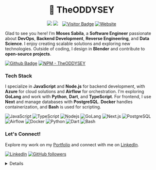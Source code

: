 <h1 align='center'>🚀 TheODDYSEY</h1>
<p align='center'>
<a href="https://wakatime.com/@73032397-dc32-4141-8070-8057d7fa46cb"><img src="https://wakatime.com/badge/user/73032397-dc32-4141-8070-8057d7fa46cb.svg"/></a>
<a href="https://github.com/TheODDYSEY?tab=repositories"><img src="https://img.shields.io/github/stars/TheODDYSEY?style=flat&logo=github&label=Total%20Stars&color=teal"/></a>
<a href="https://visitor-badge.laobi.icu/badge?page_id=TheODDYSEY.TheODDYSEY"><img src="https://visitor-badge.laobi.icu/badge?page_id=TheODDYSEY.TheODDYSEY" alt="Visitor Badge" style="margin-left: 10px;"/></a>
  </a>
    <a href="https://moses-sabila.vercel.app/">
    <img alt="Website" src="https://img.shields.io/website?url=https%3A%2F%2Fjacobcolvin.com">
  </a>
</p>

Glad to see you here! I’m **Moses Sabila**, a **Software Engineer** passionate about **DevOps**, **Backend Development**, **Reverse Engineering**, and **Data Science**. I enjoy creating scalable solutions and exploring new technologies. Outside of coding, I design in **Blender** and contribute to **open-source projects**.

[![Github Badge](https://img.shields.io/badge/-@TheODDYSEY-181717?style=flat&logo=Github&logoColor=white&link=https://github.com/TheODDYSEY)](https://github.com/TheODDYSEY)
[![NPM - TheODDYSEY](https://img.shields.io/badge/npm-nodejs987-FF0000?logo=npm)](https://www.npmjs.com/~nodejs987)

### Tech Stack
I specialize in **JavaScript** and **Node.js** for backend development, with **Azure** for cloud solutions and **Airflow** for orchestration. I'm exploring **GoLang** and work with **Python**, **Dart**, and **TypeScript**. For frontend, I use **Next** and manage databases with **PostgreSQL**. **Docker** handles containerization, and **Bash** is used for scripting.



![JavaScript](https://img.shields.io/badge/JavaScript-F7DF1E?logo=javascript&logoColor=black)
![TypeScript](https://img.shields.io/badge/TypeScript-007ACC?logo=typescript&logoColor=white)
![Nodejs](https://img.shields.io/badge/Node.js-43853D?logo=node.js&logoColor=white)
![GoLang](https://img.shields.io/badge/-Golang-00ADD8?logo=go&logoColor=white)
![Next.js](https://img.shields.io/badge/Next.js-000000?logo=next.js&logoColor=white)
![PostgreSQL](https://img.shields.io/badge/PostgreSQL-316192?logo=postgresql&logoColor=white)
![Airflow](https://img.shields.io/badge/-Airflow-0179C5?logo=apache-airflow&logoColor=white)
![Docker](https://img.shields.io/badge/-Docker-2496ED?logo=docker&logoColor=white)
![Python](https://img.shields.io/badge/Python-3776AB?logo=python&logoColor=white)
![Dart](https://img.shields.io/badge/Dart-0175C2?logo=dart&logoColor=white)
![Bash](https://img.shields.io/badge/Bash-4EAA25?logo=gnu-bash&logoColor=white)

### Let's Connect!
Explore my work on my [Portfolio](https://moses-sabila.vercel.app/) and connect with me on [LinkedIn](https://www.linkedin.com/in/moses-sabila-514492263/).

[![LinkedIn](https://img.shields.io/static/v1.svg?label=LinkedIn&message=Moses-Sabila&logo=linkedin&style=flat&color=blue)](https://www.linkedin.com/in/moses-sabila-514492263/) [![GitHub followers](https://img.shields.io/github/followers/TheODDYSEY.svg?label=Follow%20@TheODDYSEY&style=social)](https://github.com/TheODDYSEY/)

<details>
<p align="center">
  <img height="50%" width="auto" src="https://github-readme-stats.vercel.app/api?username=TheODDYSEY&show_icons=true&count_private=true&theme=darcula&hide_border=true&hide=issues,contribs&bg_color=00000000">
  <img height="50%" width="auto" src="https://github-readme-stats.vercel.app/api/top-langs/?username=TheODDYSEY&layout=compact&hide_border=true&theme=darcula&bg_color=00000000&langs_count=6&hide=jupyter%20notebook,tex,css,php&exclude_repo=Pacman-AI">
  <img src="https://github-readme-streak-stats.herokuapp.com?user=TheODDYSEY&theme=darcula&hide_border=true&background=FFFFFF00">
  <br>
  <br>
</p>
</details>

<br />

